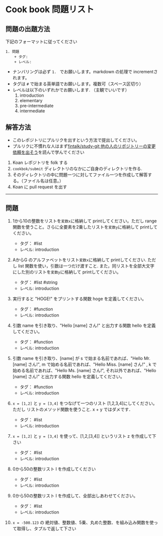 # Cook book 問題リスト

## 問題の出題方法

下記のフォーマットに従ってください

```
1. 問題
    + タグ: 
    + レベル:
```
+ ナンバリングは必ず `1. ` でお願いします。markdown の処理で incrementされます。
+ タグは `#` で始まる英単語でお願いします。複数可（スペース区切り）
+ レベルは以下のいずれかでお願いします. （主観でいいです）
    1. introduction
    1. elementary
    1. pre-intermediate
    1. intermediate

## 解答方法
+ このレポジトリにプルリクを出すという方法で提出してください。
+ プルリクに不慣れな人はまず[fintalk/study-git 他の人のリポジトリーの変更依頼を出そう](https://github.com/fintalk/study-git/blob/main/pullrequest.md)を読んで学んでください

1. Koan レポジトリを folk する
1. `cookbok/submit` ディレクトリのなかにご自身のディレクトリを作る.
1. そのディレクトリの中に問題一つに対してファイル一つを作成して解答する。（ファイル名は任意。）
1. Koan に pull request を出す

--- 

## 問題

1. 1から10の整数をリストを`変数x`に格納して printしてください。ただし range 関数を使うこと。さらに全要素を2乗したリストを`変数y`に格納して printしてください。
    + タグ： #list 
    + レベル: introduction

1. AからG のアルファベットをリスト`変数x`に格納して printしてください. ただし list 関数を使い，引数は一つだけ渡すこと. また，同リストを全部大文字にした別のリストを`変数y`に格納して printしてください。
    + タグ： #list #string
    + レベル: introduction

1. 実行すると "HOGE!" をプリントする関数 hoge を定義してください。
    + タグ： #function 
    + レベル: introduction

1. 引数 name を引き取り、"Hello [name] さん!" と出力する関数 hello を定義してください。
    + タグ： #function 
    + レベル: introduction

1. 引数 name を引き取り、[name] が s で始まる名前であれば、"Hello Mr. [name] さん!", m で始める名前であれば、"Hello Miss. [name] さん!" ,  k で始める名前であれば、"Hello Ms. [name] さん!", それ以外であれば、"Hello [name] さん!" と出力する関数 hello を定義してください。
    + タグ： #function 
    + レベル: introduction

1.  `x = [1,2]` と `y = [3,4]` をつなげて一つのリスト [1,2,3,4]にしてください。ただし リストのメソッド関数を使うこと. x + y  ではダメです．
    + タグ： #list
    + レベル: introduction

1.  `x = [1,2]` と `y = [3,4]` を使って、[1,2,[3,4]] というリスト z を作成して下さい
    + タグ： #list
    + レベル: introduction

1. 0から50の整数リスト l を作成してください
    + タグ： #list
    + レベル: introduction

1. 0から50の整数リスト l を作成して、全部出しあわせてください。
    + タグ： #list
    + レベル: introduction

1.  `x = -500.123` の 絶対値、整数値、5乗、丸めた整数、を組み込み関数を使って取得し、タプルで返して下さい


